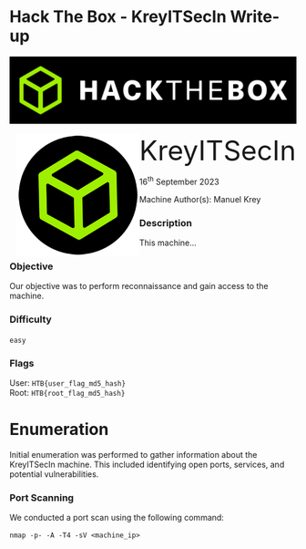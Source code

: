 # Hack The Box - KreyITSecIn Write-up

![Banner](assets/images/banner.png)

<img src="assets/images/htb.png" style="margin-left: 20px; zoom: 60%;" align="left" />
<font size="10">KreyITSecIn</font>

16<sup>th</sup> September 2023

Machine Author(s): Manuel Krey

### Description

This machine...

### Objective

Our objective was to perform reconnaissance and gain access to the machine.

### Difficulty

`easy`

### Flags

User: `HTB{user_flag_md5_hash}`  
Root: `HTB{root_flag_md5_hash}`

# Enumeration

Initial enumeration was performed to gather information about the KreyITSecIn machine. This included identifying open ports, services, and potential vulnerabilities.

### Port Scanning

We conducted a port scan using the following command:

```shell
nmap -p- -A -T4 -sV <machine_ip>
